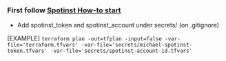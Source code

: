 ### First follow  [Spotinst How-to start](https://api.spotinst.com/provisioning-ci-cd-sdk/provisioning-tools/terraform/installation/)


- Add spotinst_token and spotinst_account under secrets/ (on .gitignore)


[EXAMPLE]
`terraform plan -out=tfplan -input=false -var-file='terraform.tfvars' -var-file='secrets/michael-spotinst-token.tfvars' -var-file='secrets/spotinst-account-id.tfvars'`
